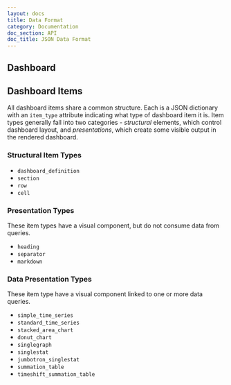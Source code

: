 ```yaml
---
layout: docs
title: Data Format
category: Documentation
doc_section: API
doc_title: JSON Data Format
---
```


## Dashboard

## Dashboard Items

All dashboard items share a common structure. Each is a JSON dictionary with an `item_type` attribute indicating what type of dashboard item it is. Item types generally fall into two categories - _structural_ elements, which control dashboard layout, and _presentations_, which create some visible output in the rendered dashboard.

### Structural Item Types

* `dashboard_definition`
* `section`
* `row`
* `cell`

### Presentation Types

These item types have a visual component, but do not consume data from queries.

* `heading`
* `separator`
* `markdown`

### Data Presentation Types

These item type have a visual component linked to one or more data queries.

* `simple_time_series`
* `standard_time_series`
* `stacked_area_chart`
* `donut_chart`
* `singlegraph`
* `singlestat`
* `jumbotron_singlestat`
* `summation_table`
* `timeshift_summation_table`
